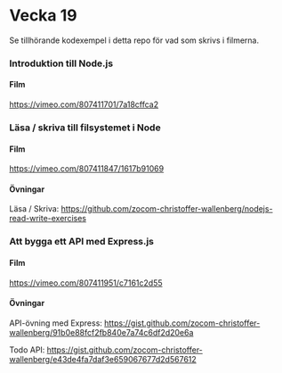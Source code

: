 # Vecka 19

Se tillhörande kodexempel i detta repo för vad som skrivs i filmerna.

### Introduktion till Node.js

#### Film

https://vimeo.com/807411701/7a18cffca2

### Läsa / skriva till filsystemet i Node

#### Film

https://vimeo.com/807411847/1617b91069

#### Övningar

Läsa / Skriva: https://github.com/zocom-christoffer-wallenberg/nodejs-read-write-exercises

### Att bygga ett API med Express.js

#### Film

https://vimeo.com/807411951/c7161c2d55

#### Övningar

API-övning med Express: https://gist.github.com/zocom-christoffer-wallenberg/91b0e88fcf2fb840e7a74c6df2d20e6a

Todo API: https://gist.github.com/zocom-christoffer-wallenberg/e43de4fa7daf3e659067677d2d567612